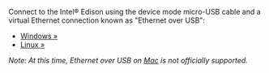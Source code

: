 Connect to the Intel® Edison using the device mode micro-USB cable and a virtual Ethernet connection known as "Ethernet over USB":

* [Windows »](windows.md)
* [Linux »](linux.md)

_Note: At this time, Ethernet over USB on [Mac](mac.md) is not officially supported._